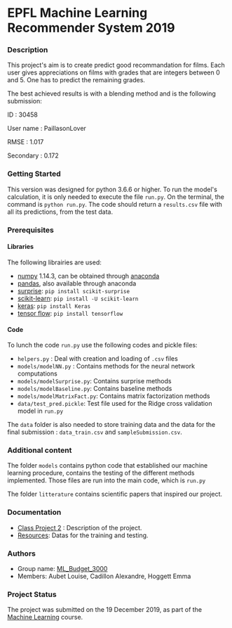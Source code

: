 # EPFL Machine Learning Recommender System 2019

### Description
This project's aim is to create predict good recommandation for films. Each user gives appreciations on films with grades that are integers between 0 and 5. One has to predict the remaining grades.

The best achieved results is with a blending method and is the following submission:

ID : 30458

User name : PaillasonLover

RMSE : 1.017

Secondary : 0.172


### Getting Started
This version was designed for python 3.6.6 or higher. To run the model's calculation, it is only needed to execute the file `run.py`. On the terminal, the command is `python run.py`. The code should return a `results.csv` file with all its predictions, from the test data.

### Prerequisites

#### Libraries
The following librairies are used:
* [numpy](http://www.numpy.org/) 1.14.3, can be obtained through [anaconda](https://www.anaconda.com/download/)
* [pandas](https://pandas.pydata.org/), also available through anaconda
* [surprise](https://surprise.readthedocs.io/en/stable/index.html): `pip install scikit-surprise`
* [scikit-learn](https://scikit-learn.org/stable/): `pip install -U scikit-learn`
* [keras](https://keras.io/): `pip install Keras`
* [tensor flow](https://www.tensorflow.org/install/): `pip install tensorflow`

#### Code
To lunch the code `run.py` use the following codes and pickle files:
* `helpers.py` : Deal with creation and loading of `.csv` files
* `models/modelNN.py` : Contains methods for the neural network computations
* `models/modelSurprise.py`: Contains surprise methods
* `models/modelBaseline.py`: Contains baseline methods
* `models/modelMatrixFact.py`: Contains matrix factorization methods
* `data/test_pred.pickle`: Test file used for the Ridge cross validation model in `run.py`


The `data` folder is also needed to store training data and the data for the final submission : `data_train.csv` and `sampleSubmission.csv`.

### Additional content
The folder `models` contains python code that established our machine learning procedure,  contains the testing of the different methods implemented. Those files are run into the main code, which is `run.py`

The folder `litterature` contains scientific papers that inspired our project.

### Documentation
* [Class Project 2](https://https://github.com/epfml/ML_course/tree/master/projects/project2/project_recommender_system) : Description of the project.
* [Resources](https://www.https://www.aicrowd.com/challenges/epfl-ml-recommender-system-2019/dataset_files): Datas for the training and testing.

### Authors
* Group name: [ML_Budget_3000](https://www.aicrowd.com/challenges/epfl-ml-recommender-system-2019/teams/ML_Budget_3000)
* Members: Aubet Louise, Cadillon Alexandre, Hoggett Emma

### Project Status
The project was submitted on the 19 December 2019, as part of the [Machine Learning](https://www.epfl.ch/labs/mlo/machine-learning-cs-433/) course.
